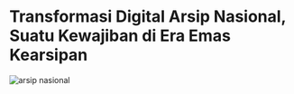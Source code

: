 # Transformasi Digital Arsip Nasional, Suatu Kewajiban di Era Emas Kearsipan

![arsip nasional]([https://www.google.com/url?sa=i&url=https%3A%2F%2Fwww.anri.go.id%2Fpublikasi%2Fberita%2Fmalam-puncak-peringatan-dan-penghargaan-hari-kearsipan-ke-50-tahun-emas-kearsipan-satukan-langkah-mewujudkan-arsip-digital&psig=AOvVaw31wgrEIRG9Tlo6Dj6ZU1Dz&ust=1692730951567000&source=images&cd=vfe&opi=89978449&ved=0CA4QjRxqFwoTCIDTuau47oADFQAAAAAdAAAAABAR](https://www.anri.go.id/storage/berita/arsip-nasional-republik-indonesia-1623258068-n88ry.png)https://www.anri.go.id/storage/berita/arsip-nasional-republik-indonesia-1623258068-n88ry.png)
